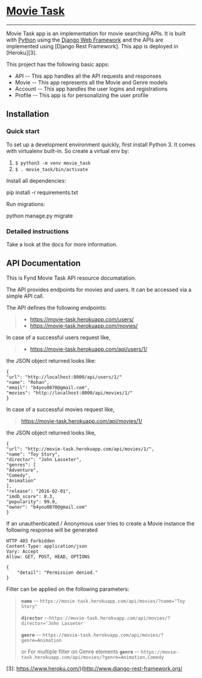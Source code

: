 # [Movie Task][2]
----------------

 Movie Task app is an implementation for movie searching APIs. It is built with [Python][0] using the [Django Web Framework][1] and the APIs are implemented using [Django Rest Framework]. This app is deployed in [Heroku][3].

This project has the following basic apps:

* API -- This app handles all the API requests and responses
* Movie -- This app represents all the Movie and Genre models
* Account -- This app handles the user logins and registrations
* Profile -- This app is for personalizing the user profile

## Installation

### Quick start

To set up a development environment quickly, first install Python 3. It
comes with virtualenv built-in. So create a virtual env by:

1. `$ python3 -m venv movie_task`
2. `$ . movie_task/bin/activate`

Install all dependencies:

pip install -r requirements.txt

Run migrations:

python manage.py migrate

### Detailed instructions

Take a look at the docs for more information.


API Documentation
------------------------
This is Fynd Movie Task API resource documatation.

The API provides endpoints for movies and users. It can be accessed via a simple API call.

The API defines the following endpoints:

> * https://movie-task.herokuapp.com/users/
> * https://movie-task.herokuapp.com/movies/

In case of a successful users request like,

> * https://movie-task.herokuapp.com/api/users/1/

the JSON object returned looks like:

    {
    "url": "http://localhost:8000/api/users/1/"
    "name": "Rohan",
    "email": "b4you0870@gmail.com",
    "movies": "http://localhost:8000/api/movies/1/"
    }

In case of a successful movies request like,

> https://movie-task.herokuapp.com/api/movies/1/

the JSON object returned looks like,

    {
    "url": "http://movie-task.herokuapp.com/api/movies/1/",
    "name": "Toy Story",
    "director": "John Lasseter",
    "genres": [
    "Adventure",
    "Comedy",
    "Animation"
    ],
    "release": "2016-02-01",
    "imdb_score": 8.3,
    "popularity": 99.0,
    "owner": "b4you0870@gmail.com"
    }

If an unauthenticated / Anonymous user tries to create a Movie instance the following response will be generated

    HTTP 403 Forbidden
    Content-Type: application/json
    Vary: Accept
    Allow: GET, POST, HEAD, OPTIONS

    {
        "detail": "Permission denied."
    }

Filter can be applied on the following parameters:

> **`name`** -- `https://movie-task.herokuapp.com/api/movies/?name="Toy Story"`
>
> **`director`** --`https://movie-task.herokuapp.com/api/movies/?director='John Lasseter'`
>
> **`genre`** -- `https://movie-task.herokuapp.com/api/movies/?genre=Animation`
>
> or
> For multiple filter on Genre elements
> **`genre`** -- `https://movie-task.herokuapp.com/api/movies/?genre=Animation,Comedy`

[0]: https://www.python.org/
[1]: https://www.djangoproject.com/
[2]: https://movie-task.herokuapp.com/
[3]: https://www.heroku.com/)(http://www.django-rest-framework.org/
